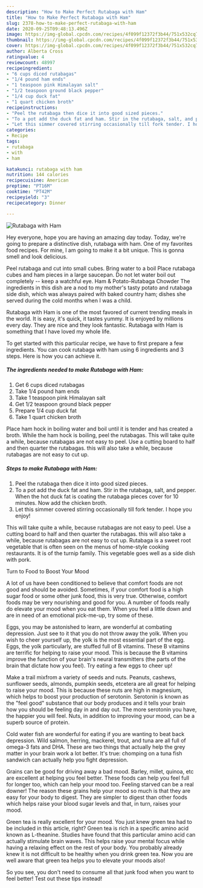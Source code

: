 ```yaml
---
description: "How to Make Perfect Rutabaga with Ham"
title: "How to Make Perfect Rutabaga with Ham"
slug: 2378-how-to-make-perfect-rutabaga-with-ham
date: 2020-09-25T09:48:13.496Z
image: https://img-global.cpcdn.com/recipes/4f099f12372f3b44/751x532cq70/rutabaga-with-ham-recipe-main-photo.jpg
thumbnail: https://img-global.cpcdn.com/recipes/4f099f12372f3b44/751x532cq70/rutabaga-with-ham-recipe-main-photo.jpg
cover: https://img-global.cpcdn.com/recipes/4f099f12372f3b44/751x532cq70/rutabaga-with-ham-recipe-main-photo.jpg
author: Alberta Cross
ratingvalue: 4
reviewcount: 48997
recipeingredient:
- "6 cups diced rutabagas"
- "1/4 pound ham ends"
- "1 teaspoon pink Himalayan salt"
- "1/2 teaspoon ground black pepper"
- "1/4 cup duck fat"
- "1 quart chicken broth"
recipeinstructions:
- "Peel the rutabaga then dice it into good sized pieces."
- "To a pot add the duck fat and ham. Stir in the rutabaga, salt, and pepper. When the hot duck fat is coating the rutabaga pieces cover for 10 minutes. Now add the chicken broth."
- "Let this simmer covered stirring occasionally till fork tender. I hope you enjoy!"
categories:
- Recipe
tags:
- rutabaga
- with
- ham

katakunci: rutabaga with ham 
nutrition: 144 calories
recipecuisine: American
preptime: "PT16M"
cooktime: "PT42M"
recipeyield: "3"
recipecategory: Dinner

---
```



![Rutabaga with Ham](https://img-global.cpcdn.com/recipes/4f099f12372f3b44/751x532cq70/rutabaga-with-ham-recipe-main-photo.jpg)

Hey everyone, hope you are having an amazing day today. Today, we're going to prepare a distinctive dish, rutabaga with ham. One of my favorites food recipes. For mine, I am going to make it a bit unique. This is gonna smell and look delicious.

Peel rutabaga and cut into small cubes. Bring water to a boil Place rutabaga cubes and ham pieces in a large saucepan. Do not let water boil out completely -- keep a watchful eye. Ham &amp; Potato-Rutabaga Chowder The ingredients in this dish are a nod to my mother&#39;s tasty potato and rutabaga side dish, which was always paired with baked country ham; dishes she served during the cold months when I was a child.

Rutabaga with Ham is one of the most favored of current trending meals in the world. It is easy, it's quick, it tastes yummy. It is enjoyed by millions every day. They are nice and they look fantastic. Rutabaga with Ham is something that I have loved my whole life.


To get started with this particular recipe, we have to first prepare a few ingredients. You can cook rutabaga with ham using 6 ingredients and 3 steps. Here is how you can achieve it.

<!--inarticleads1-->

##### The ingredients needed to make Rutabaga with Ham:

1. Get 6 cups diced rutabagas
1. Take 1/4 pound ham ends
1. Take 1 teaspoon pink Himalayan salt
1. Get 1/2 teaspoon ground black pepper
1. Prepare 1/4 cup duck fat
1. Take 1 quart chicken broth


Place ham hock in boiling water and boil until it is tender and has created a broth. While the ham hock is boiling, peel the rutabagas. This will take quite a while, because rutabagas are not easy to peel. Use a cutting board to half and then quarter the rutabagas. this will also take a while, because rutabagas are not easy to cut up. 

<!--inarticleads2-->

##### Steps to make Rutabaga with Ham:

1. Peel the rutabaga then dice it into good sized pieces.
1. To a pot add the duck fat and ham. Stir in the rutabaga, salt, and pepper. When the hot duck fat is coating the rutabaga pieces cover for 10 minutes. Now add the chicken broth.
1. Let this simmer covered stirring occasionally till fork tender. I hope you enjoy!


This will take quite a while, because rutabagas are not easy to peel. Use a cutting board to half and then quarter the rutabagas. this will also take a while, because rutabagas are not easy to cut up. Rutabaga is a sweet root vegetable that is often seen on the menus of home-style cooking restaurants. It is of the turnip family. This vegetable goes well as a side dish with pork. 

Turn to Food to Boost Your Mood


A lot of us have been conditioned to believe that comfort foods are not good and should be avoided. Sometimes, if your comfort food is a high sugar food or some other junk food, this is very true. Otherwise, comfort foods may be very nourishing and good for you. A number of foods really do elevate your mood when you eat them. When you feel a little down and are in need of an emotional pick-me-up, try some of these.

Eggs, you may be astonished to learn, are wonderful at combating depression. Just see to it that you do not throw away the yolk. When you wish to cheer yourself up, the yolk is the most essential part of the egg. Eggs, the yolk particularly, are stuffed full of B vitamins. These B vitamins are terrific for helping to raise your mood. This is because the B vitamins improve the function of your brain's neural transmitters (the parts of the brain that dictate how you feel). Try eating a few eggs to cheer up!

Make a trail mixfrom a variety of seeds and nuts. Peanuts, cashews, sunflower seeds, almonds, pumpkin seeds, etcetera are all great for helping to raise your mood. This is because these nuts are high in magnesium, which helps to boost your production of serotonin. Serotonin is known as the "feel good" substance that our body produces and it tells your brain how you should be feeling day in and day out. The more serotonin you have, the happier you will feel. Nuts, in addition to improving your mood, can be a superb source of protein.

Cold water fish are wonderful for eating if you are wanting to beat back depression. Wild salmon, herring, mackerel, trout, and tuna are all full of omega-3 fats and DHA. These are two things that actually help the grey matter in your brain work a lot better. It's true: chomping on a tuna fish sandwich can actually help you fight depression. 

Grains can be good for driving away a bad mood. Barley, millet, quinoa, etc are excellent at helping you feel better. These foods can help you feel full for longer too, which can help your mood too. Feeling starved can be a real downer! The reason these grains help your mood so much is that they are easy for your body to digest. They are simpler to digest than other foods which helps raise your blood sugar levels and that, in turn, raises your mood.

Green tea is really excellent for your mood. You just knew green tea had to be included in this article, right? Green tea is rich in a specific amino acid known as L-theanine. Studies have found that this particular amino acid can actually stimulate brain waves. This helps raise your mental focus while having a relaxing effect on the rest of your body. You probably already knew it is not difficult to be healthy when you drink green tea. Now you are well aware that green tea helps you to elevate your moods also!

So you see, you don't need to consume all that junk food when you want to feel better! Test out  these tips  instead!

